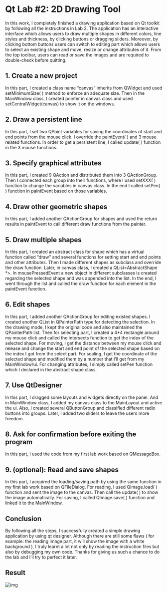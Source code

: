 # Qt Lab #2: 2D Drawing Tool
In this work, I completely finished a drawing application based on Qt toolkit by following all the 
instructions in Lab 2. The application has an interactive interface which allows users to draw 
multiple shapes in different colors, line styles and thickness, by clicking buttons or dragging 
sliders. Moreover, by clicking bottom buttons users can switch to editing part which allows users 
to select an existing shape and move, resize or change attributes of it. From the top toolbar, users 
can read or save the images and are required to double-check before quitting.

## 1. Create a new project 
In this part, I created a class name “canvas” inherits from QWidget and used setMinimumSize( ) 
method to enforce an adequate size. Then in the MainWindow class, I created pointer in canvas 
class and used setCentralWidget(canvas) to show it on the windows.

## 2. Draw a persistent line 
In this part, I set two QPoint variables for saving the coordinates of start and end points from the 
mouse click. I override the paintEvent( ) and 3 mouse related functions. In order to get a persistent 
line, I called update( ) function in the 3 mouse functions.

## 3. Specify graphical attributes 
In this part, I created 9 QAction and distributed them into 3 QActionGroup. Then I connected each 
group into their functions, where I used setXXX( ) function to change the variables in canvas class. 
In the end I called setPen( ) function in paintEvent based on those variables.

## 4. Draw other geometric shapes 
In this part, I added another QActionGroup for shapes and used the return results in paintEvent to 
call different draw functions from the painter.

## 5. Draw multiple shapes 
In this part, I created an abstract class for shape which has a virtual function called “draw” and 
several functions for setting start and end points and other attributes. Then I made different 
shapes as subclass and override the draw function. Later, in canvas class, I created a 
QList<AbstractShape *>. In mousePressedEvent a new object in different subclasses is created 
regarding the selected shape and was appended into the list. In the end, I went through the list 
and called the draw function for each element in the paintEvent function.

## 6. Edit shapes 
In this part, I added another QActionGroup for editing existed shapes. I created another QList in 
QPainterPath type for detecting the selection. In the drawing mode, I kept the original code and 
also maintained the QPainterPath list. 
Then for selecting part, I created a 4*4 rectangle around my mouse click and called the intersects 
function to get the index of the selected shape. 
For moving, I get the distance between my mouse click and release and change the start and end 
point of the selected shape based on the index I got from the select part. 
For scaling, I get the coordinate of the selected shape and modified them by a number that I’ll get 
from my MainWindow/ui.
For changing attributes, I simply called setPen function which I declared in the abstract shape 
class.

## 7. Use QtDesigner 
In this part, I dragged some layouts and widgets directly on the panel. And in MainWindow class, I 
added my canvas class to the MainLayout and active the ui. Also, I created several QButtonGroup
and classified different radio buttons into groups. Later, I added two sliders to leave the users 
more freedom.

## 8. Ask for confirmation before exiting the program 
In this part, I used the code from my first lab work based on QMessageBox.

## 9. (optional): Read and save shapes 
In this part, I acquired the loading/saving path by using the same function in my first lab work 
based on QFileDialog. For reading, I used QImage.load( ) function and sent the image to the 
canvas. Then call the update( ) to show the image automatically. For saving, I called QImage.save( 
) function and linked it to the MainWindow.

## Conclusion 
By following all the steps, I successfully created a simple drawing application by using qt 
designer. Although there are still some flaws ( for example: the reading image part, it will show the 
image with a white background ), I truly learnt a lot not only by reading the instruction files but 
also by debugging my own code. Thanks for giving us such a chance to do the lab and I’ll try to 
perfect it later.

## Result   
![img](https://github.com/winsa24/-QT-DrawingTool/blob/main/result.gif)   
